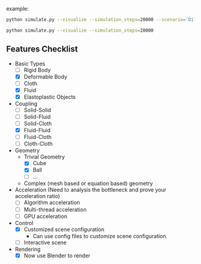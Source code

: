 example:

```bash
python simulate.py --visualize --simulation_steps=20000 --scenario='DifferentDensity'
```

```bash
python simulate.py --visualize --simulation_steps=20000
```

## Features Checklist

- Basic Types
  - [ ] Rigid Body
  - [x] Deformable Body
  - [ ] Cloth
  - [x] Fluid
  - [x] Elastoplastic Objects
- Coupling
  - [ ] Solid-Solid
  - [ ] Solid-Fluid
  - [ ] Solid-Cloth
  - [x] Fluid-Fluid
  - [ ] Fluid-Cloth
  - [ ] Cloth-Cloth
- Geometry
  - Trivial Geometry
    - [x] Cube
    - [x] Ball
    - [ ] ...
  - Complex (mesh based or equation based) geometry
- Acceleration (Need to analysis the bottleneck and prove your acceleration ratio)
  - [ ] Algorithm acceleration
  - [ ] Multi-thread acceleration
  - [ ] GPU acceleration
- Control
  - [x] Customized scene configuration
    - Can use config files to customize scene configuration.
  - [ ] Interactive scene
- Rendering
  - [x] Now use Blender to render